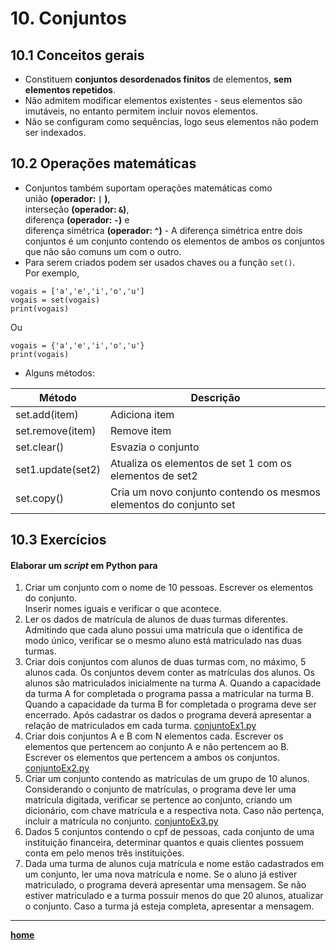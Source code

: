 # 10. Conjuntos

## 10.1 Conceitos gerais
- Constituem **conjuntos desordenados finitos** de elementos, **sem elementos repetidos**.
- Não admitem modificar elementos existentes - seus elementos são imutáveis, no entanto permitem incluir novos elementos.
- Não se configuram como sequências, logo seus elementos não podem ser indexados.

## 10.2 Operações matemáticas
- Conjuntos também suportam operações matemáticas como  
união **(operador:  `|`  )**,  
interseção **(operador: `&`)**,  
diferença **(operador: `-`)** e  
diferença simétrica **(operador: `^`)** - A diferença simétrica entre dois conjuntos é um conjunto contendo os elementos de ambos os conjuntos que não são comuns um com o outro.  
- Para serem criados podem ser usados chaves ou a função `set()`.  
Por exemplo, 
```
vogais = ['a','e','i','o','u']
vogais = set(vogais)
print(vogais)
```
Ou
```
vogais = {'a','e','i','o','u'}
print(vogais)
```
- Alguns métodos:

| Método | Descrição |
| ------ | --------- |
| set.add(item) | Adiciona item |
| set.remove(item) | Remove item |
| set.clear() | Esvazia o conjunto |
| set1.update(set2) | Atualiza os elementos de set 1 com os elementos de set2 |
| set.copy() | Cria um novo conjunto contendo os mesmos elementos do conjunto set |

## 10.3 Exercícios
#### Elaborar um *script* em Python para
1. Criar um conjunto com o nome de 10 pessoas. 
Escrever os elementos do conjunto.  
Inserir nomes iguais e verificar o que acontece.  
2. Ler os dados de matrícula de alunos de duas turmas diferentes.  
Admitindo que cada aluno possui uma matrícula que o identifica de modo único, verificar se o mesmo aluno está matriculado nas duas turmas.
3. Criar dois conjuntos com alunos de duas turmas com, no máximo, 5 alunos cada.
Os conjuntos devem conter as matrículas dos alunos. Os alunos são matriculados inicialmente na turma A.
Quando a capacidade da turma A for completada o programa passa a matricular na turma B.
Quando a capacidade da turma B for completada o programa deve ser encerrado.
Após cadastrar os dados o programa deverá apresentar a relação de matriculados em cada turma. [conjuntoEx1.py](https://github.com/claytonjasilva/prog_exemplos/blob/main/conjuntoEx1.py)
4. Criar dois conjuntos A e B com N elementos cada. Escrever os elementos que pertencem ao conjunto A e não pertencem ao B.
Escrever os elementos que pertencem a ambos os conjuntos. [conjuntoEx2.py](https://github.com/claytonjasilva/prog_exemplos/blob/main/conjuntoEx2.py)
5. Criar um conjunto contendo as matrículas de um grupo de 10 alunos.
Considerando o conjunto de matrículas, o programa deve ler uma matrícula digitada, verificar se pertence ao conjunto,
criando um dicionário, com chave matrícula e a respectiva nota. Caso não pertença, incluir a matrícula no conjunto. [conjuntoEx3.py](https://github.com/claytonjasilva/prog_exemplos/blob/main/conjuntoEx3.py)
6. Dados 5 conjuntos contendo o cpf de pessoas, cada conjunto de uma instituição financeira, determinar quantos e quais clientes possuem conta em pelo menos três instituições.
7. Dada uma turma de alunos cuja matrícula e nome estão cadastrados em um conjunto, ler uma nova matrícula e nome.
Se o aluno já estiver matriculado, o programa deverá apresentar uma mensagem.
Se não estiver matriculado e a turma possuir menos do que 20 alunos, atualizar o conjunto.
Caso a turma já esteja completa, apresentar a mensagem.

___
**[home](https://github.com/claytonjasilva/claytonjasilva.github.io/blob/main/progPython_aulas.md)**




